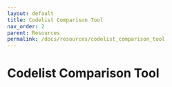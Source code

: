 ```yaml
---
layout: default
title: Codelist Comparison Tool
nav_order: 2
parent: Resources
permalink: /docs/resources/codelist_comparison_tool
---
```


# Codelist Comparison Tool
